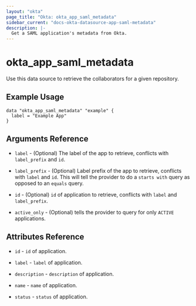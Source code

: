 ```yaml
---
layout: "okta"
page_title: "Okta: okta_app_saml_metadata"
sidebar_current: "docs-okta-datasource-app-saml-metadata"
description: |-
  Get a SAML application's metadata from Okta.
---
```


# okta_app_saml_metadata

Use this data source to retrieve the collaborators for a given repository.

## Example Usage

```hcl
data "okta_app_saml_metadata" "example" {
  label = "Example App"
}
```

## Arguments Reference

 * `label` - (Optional) The label of the app to retrieve, conflicts with `label_prefix` and `id`.

 * `label_prefix` - (Optional) Label prefix of the app to retrieve, conflicts with `label` and `id`. This will tell the provider to do a `starts with` query as opposed to an `equals` query.

 * `id` - (Optional) `id` of application to retrieve, conflicts with `label` and `label_prefix`.

 * `active_only` - (Optional) tells the provider to query for only `ACTIVE` applications.

## Attributes Reference

 * `id` - `id` of application.

 * `label` - `label` of application.

 * `description` - `description` of application.

 * `name` - `name` of application.

 * `status` - `status` of application.
